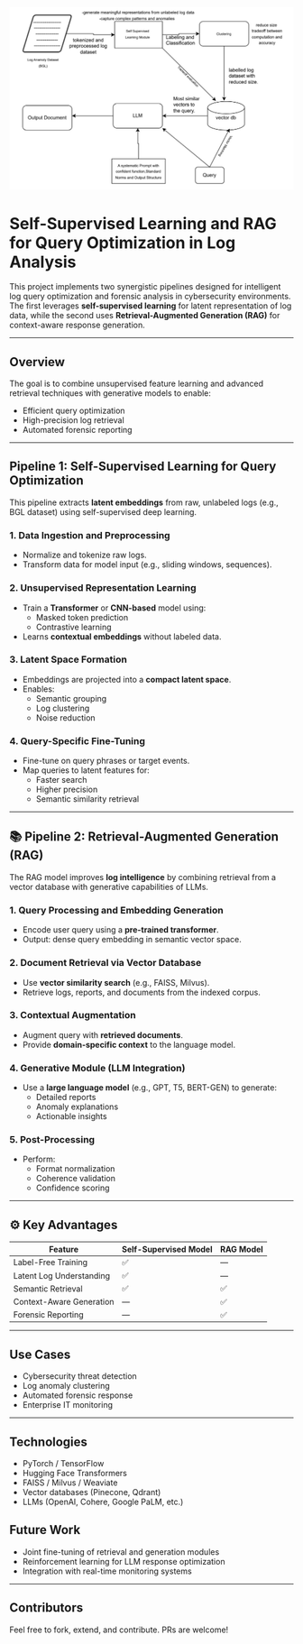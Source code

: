 ![image.png](hld_diagram.jpeg)

# Self-Supervised Learning and RAG for Query Optimization in Log Analysis

This project implements two synergistic pipelines designed for intelligent log query optimization and forensic analysis in cybersecurity environments. The first leverages **self-supervised learning** for latent representation of log data, while the second uses **Retrieval-Augmented Generation (RAG)** for context-aware response generation.

---

## Overview

The goal is to combine unsupervised feature learning and advanced retrieval techniques with generative models to enable:
- Efficient query optimization
- High-precision log retrieval
- Automated forensic reporting

---

## Pipeline 1: Self-Supervised Learning for Query Optimization

This pipeline extracts **latent embeddings** from raw, unlabeled logs (e.g., BGL dataset) using self-supervised deep learning.

### 1. Data Ingestion and Preprocessing
- Normalize and tokenize raw logs.
- Transform data for model input (e.g., sliding windows, sequences).

### 2. Unsupervised Representation Learning
- Train a **Transformer** or **CNN-based** model using:
  - Masked token prediction
  - Contrastive learning
- Learns **contextual embeddings** without labeled data.

### 3. Latent Space Formation
- Embeddings are projected into a **compact latent space**.
- Enables:
  - Semantic grouping
  - Log clustering
  - Noise reduction

###  4. Query-Specific Fine-Tuning
- Fine-tune on query phrases or target events.
- Map queries to latent features for:
  - Faster search
  - Higher precision
  - Semantic similarity retrieval

---

## 📚 Pipeline 2: Retrieval-Augmented Generation (RAG)

The RAG model improves **log intelligence** by combining retrieval from a vector database with generative capabilities of LLMs.

### 1. Query Processing and Embedding Generation
- Encode user query using a **pre-trained transformer**.
- Output: dense query embedding in semantic vector space.

### 2. Document Retrieval via Vector Database
- Use **vector similarity search** (e.g., FAISS, Milvus).
- Retrieve logs, reports, and documents from the indexed corpus.

### 3. Contextual Augmentation
- Augment query with **retrieved documents**.
- Provide **domain-specific context** to the language model.

### 4. Generative Module (LLM Integration)
- Use a **large language model** (e.g., GPT, T5, BERT-GEN) to generate:
  - Detailed reports
  - Anomaly explanations
  - Actionable insights

### 5. Post-Processing
- Perform:
  - Format normalization
  - Coherence validation
  - Confidence scoring

---

## ⚙️ Key Advantages

| Feature                     | Self-Supervised Model | RAG Model |
|----------------------------|------------------------|-----------|
| Label-Free Training        | ✅                     | —         |
| Latent Log Understanding   | ✅                     | —         |
| Semantic Retrieval         | ✅                     | ✅        |
| Context-Aware Generation   | —                      | ✅        |
| Forensic Reporting         | —                      | ✅        |

---

## Use Cases

- Cybersecurity threat detection
- Log anomaly clustering
- Automated forensic response
- Enterprise IT monitoring

---

## Technologies

- PyTorch / TensorFlow
- Hugging Face Transformers
- FAISS / Milvus / Weaviate
- Vector databases (Pinecone, Qdrant)
- LLMs (OpenAI, Cohere, Google PaLM, etc.)

## Future Work

- Joint fine-tuning of retrieval and generation modules
- Reinforcement learning for LLM response optimization
- Integration with real-time monitoring systems

---

## Contributors

Feel free to fork, extend, and contribute. PRs are welcome!
